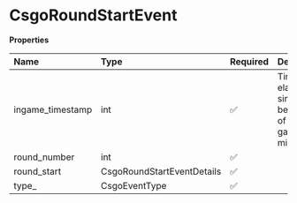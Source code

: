 # CsgoRoundStartEvent

**Properties**

| Name             | Type                       | Required | Description                                                   |
| :--------------- | :------------------------- | :------- | :------------------------------------------------------------ |
| ingame_timestamp | int                        | ✅       | Time elapsed since the beginning of the game, in milliseconds |
| round_number     | int                        | ✅       |                                                               |
| round_start      | CsgoRoundStartEventDetails | ✅       |                                                               |
| type\_           | CsgoEventType              | ✅       |                                                               |

<!-- This file was generated by liblab | https://liblab.com/ -->
